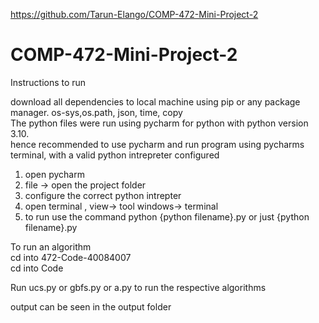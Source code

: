 https://github.com/Tarun-Elango/COMP-472-Mini-Project-2

# COMP-472-Mini-Project-2

Instructions to run 

download all dependencies to local machine using pip or any package manager.
os-sys,os.path, json, time, copy <br />
The python files were run using pycharm for python with python version 3.10. <br />
hence recommended to use pycharm and run program using pycharms terminal, with a valid python intrepreter configured <br />
1. open pycharm
2. file -> open the project folder
3. configure the correct python intrepter 
4. open terminal , view-> tool windows-> terminal
5. to run use the command python {python filename}.py or just {python filename}.py

To run an algorithm <br />
cd into 472-Code-40084007 <br />
cd into Code <br />

Run ucs.py or gbfs.py or a.py to run the respective algorithms </br >

output can be seen in the output folder


